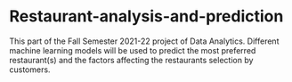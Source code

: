 # Restaurant-analysis-and-prediction
This part of the Fall Semester 2021-22 project of Data Analytics. 
Different machine learning models will be used to predict the most preferred restaurant(s) and 
the factors affecting the restaurants selection by customers.
